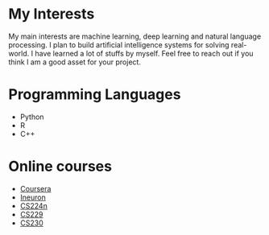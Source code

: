 # My Interests
My main interests are machine learning, deep learning and natural language processing.
I plan to build artificial intelligence systems for solving real-world. I have learned a lot of stuffs by myself. 
Feel free to reach out if you think I am a good asset for your project.

# Programming Languages

* Python
* R
* C++

# Online courses
* [Coursera](https://www.coursera.org/)
* [Ineuron](http://ineuron.ai/)
* [CS224n](http://web.stanford.edu/class/cs224n/)
* [CS229](http://cs229.stanford.edu/)
* [CS230](https://cs230.stanford.edu/)
